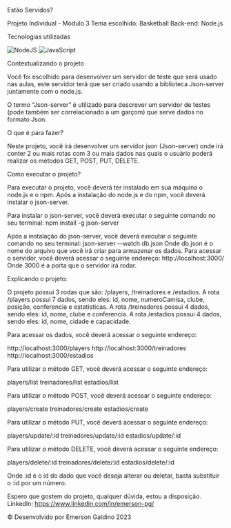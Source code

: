 Estão Servidos?

Projeto Individual - Módulo 3
Tema escolhido: Basketball
Back-end: Node.js

Tecnologias utilizadas

![NodeJS](https://img.shields.io/badge/node.js-6DA55F?style=for-the-badge&logo=node.js&logoColor=white)
![JavaScript](https://img.shields.io/badge/javascript-%23323330.svg?style=for-the-badge&logo=javascript&logoColor=%23F7DF1E)

Contextualizando o projeto

Você foi escolhido para desenvolver um servidor de teste
que será usado nas aulas, este servidor terá que ser criado
usando a biblioteca Json-server juntamente com o node.js.

O termo “Json-server” é utilizado para descrever um servidor de testes (pode
também ser correlacionado a um garçom) que serve dados no formato Json.

O que é para fazer?

Neste projeto, você irá desenvolver um servidor json
(Json-server) onde irá conter 2 ou mais rotas com 3 ou mais dados nas quais
o usuário poderá realizar os métodos GET, POST, PUT,
DELETE.

Como executar o projeto?

Para executar o projeto, você deverá ter instalado em sua máquina o node.js e o npm.
Após a instalação do node.js e do npm, você deverá instalar o json-server.

Para instalar o json-server, você deverá executar o seguinte comando no seu terminal:
npm install -g json-server

Após a instalação do json-server, você deverá executar o seguinte comando no seu terminal:
json-server --watch db.json
Onde db.json é o nome do arquivo que você irá criar para armazenar os dados.
Para acessar o servidor, você deverá acessar o seguinte endereço:
http://localhost:3000/
Onde 3000 é a porta que o servidor irá rodar.

Explicando o projeto:

O projeto possui 3 rodas que são: /players, /treinadores e /estadios.
A rota /players possui 7 dados, sendo eles: id, nome, numeroCamisa, clube, posição, conferencia e estatisticas.
A rota /treinadores possui 4 dados, sendo eles: id, nome, clube e conferencia.
A rota /estadios possui 4 dados, sendo eles: id, nome, cidade e capacidade.

Para acessar os dados, você deverá acessar o seguinte endereço:

http://localhost:3000/players
http://localhost:3000/treinadores
http://localhost:3000/estadios

Para utilizar o método GET, você deverá acessar o seguinte endereço:

players/list
treinadores/list
estadios/list

Para utilizar o método POST, você deverá acessar o seguinte endereço:

players/create
treinadores/create
estadios/create

Para utilizar o método PUT, você deverá acessar o seguinte endereço:

players/update/:id
treinadores/update/:id
estadios/update/:id

Para utilizar o método DELETE, você deverá acessar o seguinte endereço:

players/delete/:id
treinadores/delete/:id
estadios/delete/:id

Onde :id é o id do dado que você deseja alterar ou deletar, basta substituir o :id por um número.

Espero que gostem do projeto, qualquer dúvida, estou a disposição.
LinkedIn: https://www.linkedin.com/in/emerson-pg/

:copyright: Desenvolvido por Emerson Galdino 2023


